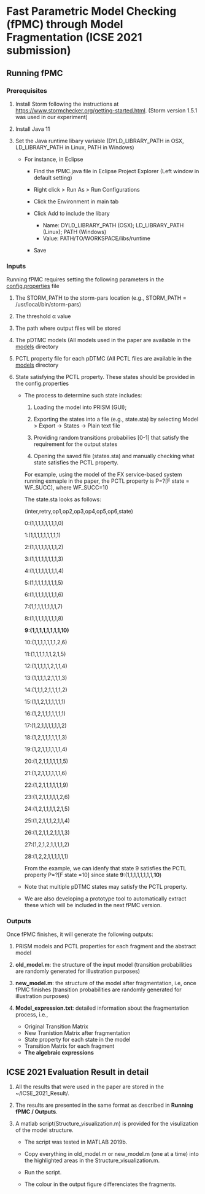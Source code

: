 # Fast Parametric Model Checking (fPMC) through Model Fragmentation (ICSE 2021 submission)

## Running fPMC

### Prerequisites
1. Install Storm following the instructions at https://www.stormchecker.org/getting-started.html. 
(Storm version 1.5.1 was used in our experiment)

2. Install Java 11

3. Set the Java runtime libary variable (DYLD_LIBRARY_PATH in OSX, LD_LIBRARY_PATH in Linux, PATH in Windows)
   - For instance, in Eclipse
      * Find the fPMC.java file in Eclipse Project Explorer (Left window in default setting)
      * Right click > Run As > Run Configurations
      * Click the Environment in main tab
      * Click Add to include the libary
   
         - Name: DYLD_LIBRARY_PATH (OSX); LD_LIBRARY_PATH (Linux); PATH (Windows)
         - Value: PATH/TO/WORKSPACE/libs/runtime
      * Save 
   
### Inputs
Running fPMC requires setting the following parameters in the [config.properties](config.properties) file

1. The STORM_PATH to the storm-pars location (e.g., STORM_PATH = /usr/local/bin/storm-pars)

2. The threshold α value

5. The path where output files will be stored

3. The pDTMC models (All models used in the paper are available in the [models](models) directory

4. PCTL property file for each pDTMC (All PCTL files are available in the [models](models) directory

5. State satisfying the PCTL property. These states should be provided in the config.properties
   - The process to determine such state includes:
      
      1) Loading the model into PRISM (GUI); 
      
      2) Exporting the states into a file (e.g., state.sta) by selecting Model > Export -> States -> Plain text file 
      
      3) Providing random transitions probabilies [0-1] that satisfy the requirement for the output states 
      
      4) Opening the saved file (states.sta) and manually checking what state satisfies the PCTL property.
     
     For example, using the model of the FX service-based system running exmaple in the paper, the PCTL property is P=?[F state = WF_SUCC], where WF_SUCC=10
     
     The state.sta looks as follows:
     
     (inter,retry,op1,op2,op3,op4,op5,op6,state)
     
      0:(1,1,1,1,1,1,1,1,0)
      
      1:(1,1,1,1,1,1,1,1,1)
      
      2:(1,1,1,1,1,1,1,1,2)
      
      3:(1,1,1,1,1,1,1,1,3)
      
      4:(1,1,1,1,1,1,1,1,4)
      
      5:(1,1,1,1,1,1,1,1,5)
      
      6:(1,1,1,1,1,1,1,1,6)
      
      7:(1,1,1,1,1,1,1,1,7)
      
      8:(1,1,1,1,1,1,1,1,8)
      
      __9:(1,1,1,1,1,1,1,1,10)__
      
      10:(1,1,1,1,1,1,1,2,6)
      
      11:(1,1,1,1,1,1,2,1,5)
      
      12:(1,1,1,1,1,2,1,1,4)
      
      13:(1,1,1,1,2,1,1,1,3)
      
      14:(1,1,1,2,1,1,1,1,2)
      
      15:(1,1,2,1,1,1,1,1,1)
      
      16:(1,2,1,1,1,1,1,1,1)
      
      17:(1,2,1,1,1,1,1,1,2)
      
      18:(1,2,1,1,1,1,1,1,3)
      
      19:(1,2,1,1,1,1,1,1,4)
      
      20:(1,2,1,1,1,1,1,1,5)
      
      21:(1,2,1,1,1,1,1,1,6)
      
      22:(1,2,1,1,1,1,1,1,9)
      
      23:(1,2,1,1,1,1,1,2,6)
      
      24:(1,2,1,1,1,1,2,1,5)
      
      25:(1,2,1,1,1,2,1,1,4)
      
      26:(1,2,1,1,2,1,1,1,3)
      
      27:(1,2,1,2,1,1,1,1,2)
      
      28:(1,2,2,1,1,1,1,1,1)
     
     From the example, we can idenfy that state 9 satisfies the PCTL property P=?[F state =10] since state  __9__:(1,1,1,1,1,1,1,1,__10__) 
   
   * Note that multiple pDTMC states may satisfy the PCTL property.
   
   * We are also developing a prototype tool to automatically extract these which will be included in the next fPMC version.  
    
 ### Outputs
 Once fPMC finishes, it will generate the following outputs:

   1. PRISM models and PCTL properties for each fragment and the abstract model
 
   2. **old_model.m**: the structure of the input model (transition probabilities are randomly generated for illustration purposes)
 
   3. **new_model.m**: the structure of the model after fragmentation, i.e, once fPMC finishes (transition probabilities are randomly generated for illustration purposes)
 
   4. **Model_expression.txt**: detailed information about the fragmentation process, i.e., 
      - Original Transition Matrix
      - New Tranistion Matrix after fragmentation
      - State property for each state in the model
      - Transition Matrix for each fragment 
      - __The algebraic expressions__
 
 
## ICSE 2021 Evaluation Result in detail

   1. All the results that were used in the paper are stored in the ~/ICSE_2021_Result/.

   2. The results are presented in the same format as described in __Running fPMC / Outputs__.
   
   3. A matlab script(Structure_visualization.m) is provided for the visulization of the model structure.
      
      - The script was tested in MATLAB 2019b.
      
      - Copy everything in old_model.m or new_model.m (one at a time) into the highlighted areas in the Structure_visualization.m. 
      
      - Run the script. 
      
      - The colour in the output figure differenciates the fragments. 
      
  
   
   
   
   
   
   
   
   
   
   
   
   
   
   
   
   
   
   
